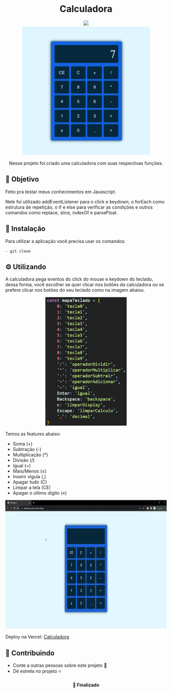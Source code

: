 <h1  align="center">Calculadora</h1>

<div align="center">
<img src="https://img.shields.io/static/v1?label=Projeto&message=Javascript&color=F1E05A&style=for-the-badge&logo=ghost"/>
</div>

<div align="center">
<img height="400px" src="https://github.com/OliveiraJess/calculadora/blob/main/img/calculadora.png" alt="Calculadora" />
</div>

<p align="center">Nesse projeto foi criado uma calculadora com suas respectivas funções.</p>

<h2>🚀 Objetivo</h2>

<p>Feito pra testar meus conhecimentos em Javascript.</p>
<p>Nele foi utilizado addEventListener para o click e keydown, o forEach como estrutura de repetição, o if e else para verificar as condições e outros comandos como replace, slice, indexOf e parseFloat.</p>


<h2>🔧 Instalação</h2>

<p>Para utilizar a aplicação você precisa usar os comandos: </p>

```
- git clone
```

<h2>⚙️ Utilizando</h2>

<p>A calculadora pega eventos do click do mouse e keydown do teclado, dessa forma, você escolher se quer clicar nos botões da calculadora ou se prefere clicar nos botões do seu teclado como na imagem abaixo.</p>

<div align="center">
<img height="400px" src="https://github.com/OliveiraJess/calculadora/blob/main/img/teclado.png" alt="Como utilizar pelo teclado" />
</div>

<p>Temos as features abaixo: </p>

* Soma (+)
* Subtração (-)
* Multiplicação (*)
* Divisão (/)
* Igual (=)
* Mais/Menos (±)
* Inserir vígula (,)
* Apagar tudo (C)
* Limpar a tela (CE)
* Apagar o último dígito («)

<div align="center">
<img height="400px" src="https://github.com/OliveiraJess/calculadora/blob/main/gifCalculadora.gif" alt="Gif do funcionamento da aplicação" />
</div>

Deploy na Vercel: <a href="https://calculadora-phi-one.vercel.app/" >Calculadora</a>

<h2>🤝 Contribuindo </h2>

* Conte a outras pessoas sobre este projeto 📢
* Dê estrela no projeto ⭐️

<h4 align="center">📌 Finalizado</h4>



